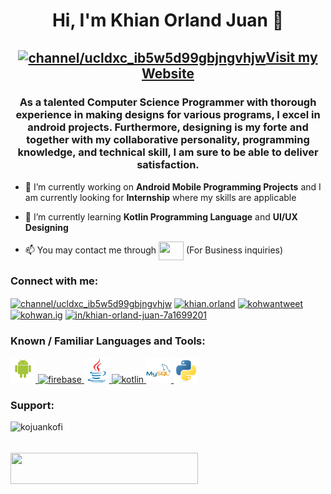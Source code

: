 <h1 align="center">Hi, I'm Khian Orland Juan 👋<br></h1> 
<h2 align="center"><a href="https://kojuan.github.io" target="blank"><img align="center" src="https://upload.wikimedia.org/wikipedia/commons/6/64/Icon_External_Link.png" alt="channel/ucldxc_ib5w5d99gbjngvhjw" height="20" width="20" align="center"/>Visit my Website</a></h2>
<h3 align="center">As a talented Computer Science Programmer with thorough experience in making designs for various programs, I excel in android projects. Furthermore, designing is my forte and together with my collaborative personality, programming knowledge, and technical skill, I am sure to be able to deliver satisfaction.</h3>

- 🔭 I’m currently working on **Android Mobile Programming Projects** and I am currently looking for **Internship** where my skills are applicable

- 🌱 I’m currently learning **Kotlin Programming Language** and **UI/UX Designing**

- 📫 You may contact me through <a href="mailto:kojuan.work@gmail.com" target="blank"><img align="center" src="https://upload.wikimedia.org/wikipedia/commons/7/7e/Gmail_icon_%282020%29.svg" height="30" width="40" /></a> (For Business inquiries)

<h3 align="left">Connect with me:</h3>
<p align="left">
<a href="https://www.youtube.com/c/channel/ucldxc_ib5w5d99gbjngvhjw" target="blank"><img align="center" src="https://raw.githubusercontent.com/rahuldkjain/github-profile-readme-generator/master/src/images/icons/Social/youtube.svg" alt="channel/ucldxc_ib5w5d99gbjngvhjw" height="30" width="40" /></a>
<a href="https://fb.com/khian.orland" target="blank"><img align="center" src="https://raw.githubusercontent.com/rahuldkjain/github-profile-readme-generator/master/src/images/icons/Social/facebook.svg" alt="khian.orland" height="30" width="40" /></a>
<a href="https://twitter.com/kohwantweet" target="blank"><img align="center" src="https://raw.githubusercontent.com/rahuldkjain/github-profile-readme-generator/master/src/images/icons/Social/twitter.svg" alt="kohwantweet" height="30" width="40" /></a>
<a href="https://instagram.com/kohwan.ig" target="blank"><img align="center" src="https://raw.githubusercontent.com/rahuldkjain/github-profile-readme-generator/master/src/images/icons/Social/instagram.svg" alt="kohwan.ig" height="30" width="40" /></a>
<a href="https://linkedin.com/in/khian-orland-juan-7a1699201" target="blank"><img align="center" src="https://raw.githubusercontent.com/rahuldkjain/github-profile-readme-generator/master/src/images/icons/Social/linked-in-alt.svg" alt="in/khian-orland-juan-7a1699201" height="30" width="40" /></a>


<h3 align="left">Known / Familiar Languages and Tools:</h3>
<p align="left"> <a href="https://developer.android.com" target="_blank" rel="noreferrer"> <img src="https://raw.githubusercontent.com/devicons/devicon/master/icons/android/android-original-wordmark.svg" alt="android" width="40" height="40"/> </a> <a href="https://firebase.google.com/" target="_blank" rel="noreferrer"> <img src="https://www.vectorlogo.zone/logos/firebase/firebase-icon.svg" alt="firebase" width="40" height="40"/> </a> <a href="https://www.java.com" target="_blank" rel="noreferrer"> <img src="https://raw.githubusercontent.com/devicons/devicon/master/icons/java/java-original.svg" alt="java" width="40" height="40"/> </a> <a href="https://kotlinlang.org" target="_blank" rel="noreferrer"> <img src="https://www.vectorlogo.zone/logos/kotlinlang/kotlinlang-icon.svg" alt="kotlin" width="40" height="40"/> </a> <a href="https://www.mysql.com/" target="_blank" rel="noreferrer"> <img src="https://raw.githubusercontent.com/devicons/devicon/master/icons/mysql/mysql-original-wordmark.svg" alt="mysql" width="40" height="40"/> </a> <a href="https://www.python.org" target="_blank" rel="noreferrer"> <img src="https://raw.githubusercontent.com/devicons/devicon/master/icons/python/python-original.svg" alt="python" width="40" height="40"/> </a> </p>

<h3 align="left">Support:</h3>
<p><a href="https://ko-fi.com/kojuankofi"> <img align="left" src="https://cdn.ko-fi.com/cdn/kofi3.png?v=3" height="50" width="210" alt="kojuankofi" /></a>
<a href="https://www.paypal.com/donate/?hosted_button_id=F7JH8Q5KN98ZS"><img src="https://img.shields.io/badge/support-PayPal-blue?logo=PayPal&style=flat-square&label=Donate" width="300" height="50"/>
</a>
</p>
